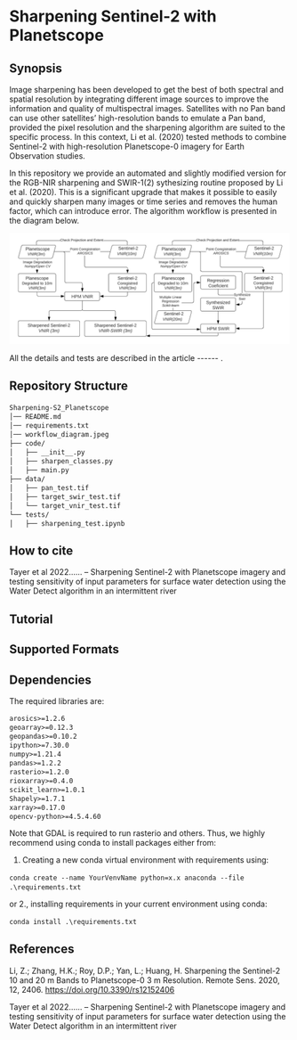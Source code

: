 # Sharpening Sentinel-2 with Planetscope
## Synopsis
Image sharpening has been developed to get the best of both spectral and spatial resolution by integrating different image sources to improve the information and quality of multispectral images. Satellites with no Pan band can use other satellites’ high-resolution bands to emulate a Pan band, provided the pixel resolution and the sharpening algorithm are suited to the specific process. In this context, Li et al. (2020) tested methods to combine Sentinel-2 with high-resolution Planetscope-0 imagery for Earth Observation studies. 

In this repository we provide an automated and slightly modified version for the RGB-NIR sharpening and SWIR-1(2) sythesizing routine proposed by Li et al. (2020). This is a significant upgrade that makes it possible to easily and quickly sharpen many images or time series and removes the human factor, which can introduce error. The algorithm workflow is presented in the diagram below.

![diagram](workflow_diagram.jpeg)

All the details and tests are described in the article ------ .

## Repository Structure
```
Sharpening-S2_Planetscope
│── README.md
│── requirements.txt
│── workflow_diagram.jpeg
├── code/
│   ├── __init__.py
│   ├── sharpen_classes.py
│   ├── main.py
├── data/
│   ├── pan_test.tif
│   ├── target_swir_test.tif
│   └── target_vnir_test.tif
└── tests/
│   ├── sharpening_test.ipynb
```
## How to cite
Tayer et al 2022......
– Sharpening Sentinel-2 with Planetscope imagery and testing sensitivity of input parameters for surface water detection using the Water Detect algorithm in an intermittent river

## Tutorial


## Supported Formats


## Dependencies
The required libraries are:
```
arosics>=1.2.6
geoarray>=0.12.3
geopandas>=0.10.2
ipython>=7.30.0
numpy>=1.21.4
pandas>=1.2.2
rasterio>=1.2.0
rioxarray>=0.4.0
scikit_learn>=1.0.1
Shapely>=1.7.1
xarray>=0.17.0
opencv-python>=4.5.4.60
```
Note that GDAL is required to run rasterio and others. Thus, we highly recommend using conda to install packages either from:

1. Creating a new conda virtual environment with requirements using:

`conda create --name YourVenvName python=x.x anaconda --file .\requirements.txt`

or 2., installing requirements in your current environment using conda:

`conda install .\requirements.txt`
## References

Li, Z.; Zhang, H.K.; Roy, D.P.; Yan, L.; Huang, H. Sharpening the Sentinel-2 10 and 20 m Bands to Planetscope-0 3 m Resolution. Remote Sens. 2020, 12, 2406. https://doi.org/10.3390/rs12152406

Tayer et al 2022...... – Sharpening Sentinel-2 with Planetscope imagery and testing sensitivity of input parameters for surface water detection using the Water Detect algorithm in an intermittent river
